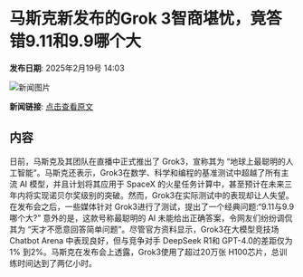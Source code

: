 # 马斯克新发布的Grok 3智商堪忧，竟答错9.11和9.9哪个大

**发布日期**: 2025年2月19号 14:03

![新闻图片](https://pic.chinaz.com/picmap/202311060852081809_0.jpg)

**新闻链接**: [点击查看原文](https://www.aibase.com/zh/news/15514)

## 内容

日前，马斯克及其团队在直播中正式推出了 Grok3，宣称其为 “地球上最聪明的人工智能”。马斯克还表示，Grok3在数学、科学和编程的基准测试中超越了所有主流 AI 模型，并且计划将其应用于 SpaceX 的火星任务计算中，甚至预计在未来三年内将实现诺贝尔奖级别的突破。然而，Grok3在实际测试中的表现却让人失望。在发布会之后，一些媒体针对 Grok3进行了测试，提出了一个经典问题:“9.11与9.9哪个大?” 意外的是，这款号称最聪明的 AI 未能给出正确答案，令网友们纷纷调侃其为 “天才不愿意回答简单问题”。尽管官方资料显示，Grok3在大模型竞技场 Chatbot Arena 中表现良好，但与竞争对手 DeepSeek R1和 GPT-4.0的差距仅为1% 到2%。马斯克在发布会上透露，Grok3使用了超过20万张 H100芯片，总训练时间达到了两亿小时。
